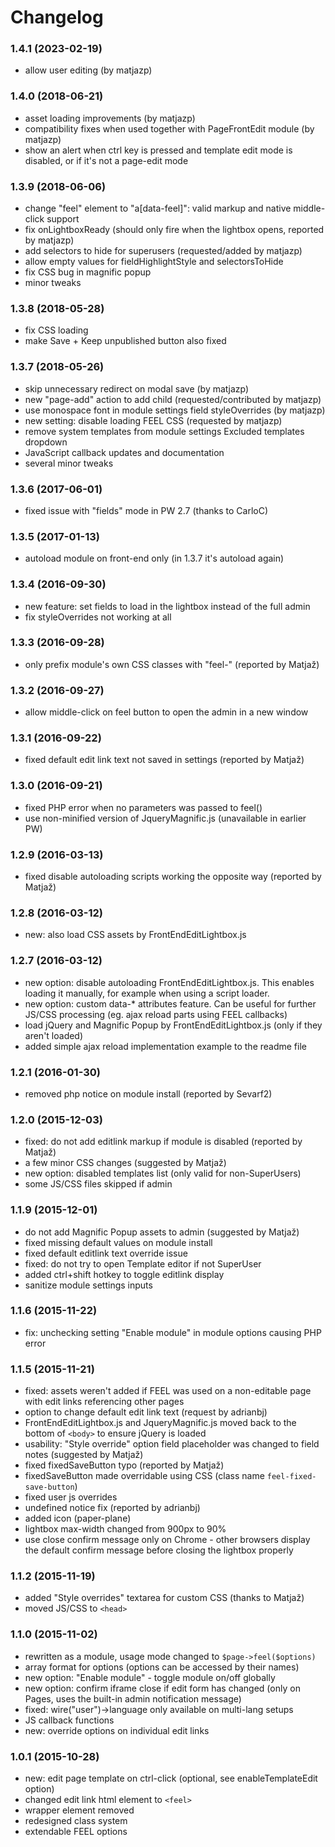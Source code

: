 # Changelog


### 1.4.1 (2023-02-19)

- allow user editing (by matjazp)


### 1.4.0 (2018-06-21)

- asset loading improvements (by matjazp)
- compatibility fixes when used together with PageFrontEdit module (by matjazp)
- show an alert when ctrl key is pressed and template edit mode is disabled, or if it's not a page-edit mode


### 1.3.9 (2018-06-06)

- change "feel" element to "a[data-feel]": valid markup and native middle-click support
- fix onLightboxReady (should only fire when the lightbox opens, reported by matjazp)
- add selectors to hide for superusers (requested/added by matjazp)
- allow empty values for fieldHighlightStyle and selectorsToHide
- fix CSS bug in magnific popup
- minor tweaks


### 1.3.8 (2018-05-28)

- fix CSS loading
- make Save + Keep unpublished button also fixed


### 1.3.7 (2018-05-26)

- skip unnecessary redirect on modal save (by matjazp)
- new "page-add" action to add child (requested/contributed by matjazp)
- use monospace font in module settings field styleOverrides (by matjazp)
- new setting: disable loading FEEL CSS (requested by matjazp)
- remove system templates from module settings Excluded templates dropdown
- JavaScript callback updates and documentation
- several minor tweaks


### 1.3.6 (2017-06-01)

- fixed issue with "fields" mode in PW 2.7 (thanks to CarloC)


### 1.3.5 (2017-01-13)

- autoload module on front-end only (in 1.3.7 it's autoload again)


### 1.3.4 (2016-09-30)

- new feature: set fields to load in the lightbox instead of the full admin
- fix styleOverrides not working at all


### 1.3.3 (2016-09-28)

- only prefix module's own CSS classes with "feel-" (reported by Matjaž)


### 1.3.2 (2016-09-27)

- allow middle-click on feel button to open the admin in a new window


### 1.3.1 (2016-09-22)

- fixed default edit link text not saved in settings (reported by Matjaž)

### 1.3.0 (2016-09-21)

- fixed PHP error when no parameters was passed to feel()
- use non-minified version of JqueryMagnific.js (unavailable in earlier PW)

### 1.2.9 (2016-03-13)

- fixed disable autoloading scripts working the opposite way (reported by Matjaž) 

### 1.2.8 (2016-03-12)

- new: also load CSS assets by FrontEndEditLightbox.js

### 1.2.7 (2016-03-12)

- new option: disable autoloading FrontEndEditLightbox.js. This enables loading it manually, for example when using a script loader.
- new option: custom data-* attributes feature. Can be useful for further JS/CSS processing (eg. ajax reload parts using FEEL callbacks)
- load jQuery and Magnific Popup by FrontEndEditLightbox.js (only if they aren't loaded)
- added simple ajax reload implementation example to the readme file


### 1.2.1 (2016-01-30)

- removed php notice on module install (reported by Sevarf2)


### 1.2.0 (2015-12-03)

- fixed: do not add editlink markup if module is disabled (reported by Matjaž)
- a few minor CSS changes (suggested by Matjaž)
- new option: disabled templates list (only valid for non-SuperUsers)
- some JS/CSS files skipped if admin


### 1.1.9 (2015-12-01)

- do not add Magnific Popup assets to admin (suggested by Matjaž)
- fixed missing default values on module install
- fixed default editlink text override issue
- fixed: do not try to open Template editor if not SuperUser
- added ctrl+shift hotkey to toggle editlink display
- sanitize module settings inputs


### 1.1.6 (2015-11-22)

- fix: unchecking setting "Enable module" in module options causing PHP error


### 1.1.5 (2015-11-21)

- fixed: assets weren't added if FEEL was used on a non-editable page with edit links referencing other pages
- option to change default edit link text (request by adrianbj)
- FrontEndEditLightbox.js and JqueryMagnific.js moved back to the bottom of `<body>` to ensure jQuery is loaded
- usability: "Style override" option field placeholder was changed to field notes (suggested by Matjaž)
- fixed fixedSaveButton typo (reported by Matjaž)
- fixedSaveButton made overridable using CSS (class name `feel-fixed-save-button`)
- fixed user js overrides
- undefined notice fix (reported by adrianbj)
- added icon (paper-plane)
- lightbox max-width changed from 900px to 90%
- use close confirm message only on Chrome - other browsers display the default confirm message before closing the lightbox properly


### 1.1.2 (2015-11-19)

- added "Style overrides" textarea for custom CSS (thanks to Matjaž)
- moved JS/CSS to `<head>`


### 1.1.0 (2015-11-02)

- rewritten as a module, usage mode changed to `$page->feel($options)`
- array format for options (options can be accessed by their names)
- new option: "Enable module" - toggle module on/off globally
- new option: confirm iframe close if edit form has changed (only on Pages, uses the built-in admin notification message)
- fixed: wire("user")->language only available on multi-lang setups
- JS callback functions
- new: override options on individual edit links


### 1.0.1 (2015-10-28)

- new: edit page template on ctrl-click (optional, see enableTemplateEdit option)
- changed edit link html element to `<feel>`
- wrapper element removed
- redesigned class system
- extendable FEEL options
